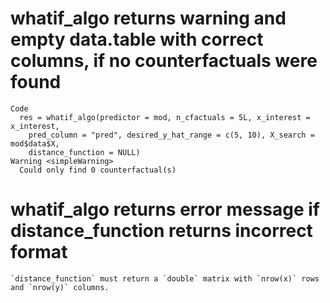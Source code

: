 # whatif_algo returns warning and empty data.table with correct columns, if no counterfactuals were found

    Code
      res = whatif_algo(predictor = mod, n_cfactuals = 5L, x_interest = x_interest,
        pred_column = "pred", desired_y_hat_range = c(5, 10), X_search = mod$data$X,
        distance_function = NULL)
    Warning <simpleWarning>
      Could only find 0 counterfactual(s)

# whatif_algo returns error message if distance_function returns incorrect format

    `distance_function` must return a `double` matrix with `nrow(x)` rows and `nrow(y)` columns.

